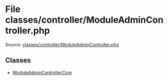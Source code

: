 File classes/controller/ModuleAdminController.php
=========
Source: [classes/controller/ModuleAdminController.php](https://github.com/PrestaShop/PrestaShop/blob/1.6.1.1/classes/controller/ModuleAdminController.php)


Classes
-------

* [ModuleAdminControllerCore](class.ModuleAdminControllerCore)

